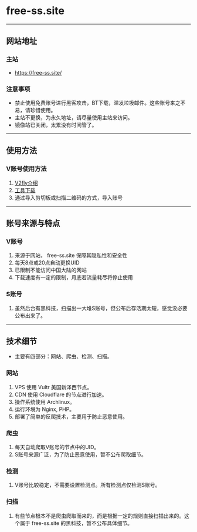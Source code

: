 # free-ss.site
------
## 网站地址
### 主站
+ https://free-ss.site/
### 注意事项
+ 禁止使用免费账号进行黑客攻击，BT下载，滥发垃圾邮件。这些账号来之不易，请珍惜使用。
+ 主站不更换，为永久地址，请尽量使用主站来访问。
+ 镜像站已关闭，太累没有时间管了。
------
## 使用方法
### V账号使用方法
1. [V2fly介绍]([https://www.v2fly.com/](https://www.v2fly.org/))
2. [工具下载]([https://www.v2fly.org/awesome/tools.html](https://www.v2fly.org/awesome/tools.html))
3. 通过导入剪切板或扫描二维码的方式，导入账号
------
## 账号来源与特点
### V账号
1. 来源于网站， free-ss.site 保障其隐私性和安全性
2. 每天8点或20点自动更换UID
3. 已限制不能访问中国大陆的网站
4. 下载速度有一定的限制，月底若流量耗尽将停止使用
### S账号
1. 虽然后台有黑科技，扫描出一大堆S账号，但公布后存活期太短，感觉没必要公布出来了。
------
## 技术细节
+ 主要有四部分：网站、爬虫、检测、扫描。
### 网站
1. VPS 使用 Vultr 美国新泽西节点。
2. CDN 使用 Cloudflare 的节点进行加速。
3. 操作系统使用 Archlinux。
4. 运行环境为 Nginx, PHP。
5. 部署了简单的反爬技术，主要用于防止恶意使用。
### 爬虫
1. 每天自动爬取V账号的节点中的UID。
2. S账号来源广泛，为了防止恶意使用，暂不公布爬取细节。
### 检测
1. V账号比较稳定，不需要设置检测点。所有检测点仅检测S账号。
### 扫描
1. 有些节点根本不是爬虫爬取而来的，而是根据一定的规则直接扫描出来的。这个属于 free-ss.site 的黑科技，暂不公布具体细节。
